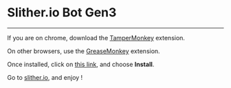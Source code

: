 # Slither.io Bot Gen3
---
If you are on chrome, download the [TamperMonkey](https://chrome.google.com/webstore/detail/tampermonkey/dhdgffkkebhmkfjojejmpbldmpobfkfo?hl=en) extension.

On other browsers, use the [GreaseMonkey](https://addons.mozilla.org/en-GB/firefox/addon/greasemonkey/) extension.

Once installed, click on [this link](https://github.com/xanderak/slither.io-bot/raw/master/bot.user.js), and choose **Install**.

Go to [slither.io](http://slither.io/), and enjoy !
